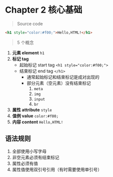 # Chapter 2 核心基础

> Source code

```html
<h1 style="color:#f00;">Hello,HTML!</h1>
```

> 5 个概念

1. **元素 element** `h1`
2. **标记 tag**
    - 起始标记 start tag `<h1 style="color:#f00;">`
    - 结束标记 end tag `</h1>`
        - 通常起始标记和结束标记是成对出现的
        - 部分元素（空元素）没有结束标记
            1. `meta`
            2. `img`
            3.  `input`
            4.  `br`
3. **属性 attribute** `style`
4. **值例 value** `color:#f00;`
5. **内容 content** `Hello,HTML!`

## 语法规则

1. 全部使用小写字母
2. 非空元素必须有结束标记
3. 属性必须有值
4. 属性值使用双引号引用（有时需要使用单引号）
